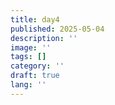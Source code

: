 ```yaml
---
title: day4
published: 2025-05-04
description: ''
image: ''
tags: []
category: ''
draft: true 
lang: ''
---
```

